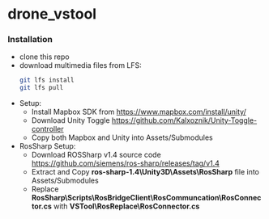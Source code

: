 # drone_vstool

### Installation
 - clone this repo
 - download multimedia files from LFS:
   ```bash
   git lfs install
   git lfs pull
   ```
 - Setup:
   - Install Mapbox SDK from https://www.mapbox.com/install/unity/
   - Download Unity Toggle https://github.com/Kalxoznik/Unity-Toggle-controller
   - Copy both Mapbox and Unity into Assets/Submodules
 - RosSharp Setup:
   - Download ROSSharp v1.4 source code https://github.com/siemens/ros-sharp/releases/tag/v1.4
   - Extract and Copy **ros-sharp-1.4\Unity3D\Assets\RosSharp** file into Assets/Submodules
   - Replace **RosSharp\Scripts\RosBridgeClient\RosCommuncation\RosConnector.cs** with **VSTool\RosReplace\RosConnector.cs**